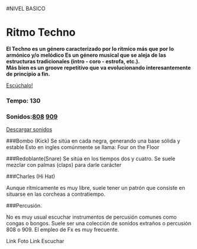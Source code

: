 #NIVEL BASICO


# Ritmo Techno 

**El Techno es un género caracterizado por lo rítmico más que por lo armónico y/o melódico
Es un género musical que se aleja de las estructuras tradicionales (intro - coro - estrofa, etc.).  
Más bien es un groove repetitivo que va evolucionando interesantemente de principio a fin.**

[Escúchalo!](https://www.youtube.com/user/Quakeschranzer666)


### Tempo: 130    
### Sonidos:[808](http://es.wikipedia.org/wiki/Roland_TR-808) [909](http://es.wikipedia.org/wiki/Roland_TR-909)
[Descargar sonidos](http://samples.kb6.de/downloads_snare_drum.php)


###Bombo (Kick)
Se sitúa en cada negra, generando una base sólida y estable
Esto en ingles comúnmente se llama: Four on the Floor  


###Redoblante(Snare)
Se sitúa en los tiempos dos y cuatro. 
Se suele mezclar con palmas (claps) para darle carácter 


###Charles (Hi Hat)

Aunque rítmicamente es muy libre, suele tener un patrón que consiste en situarse en las corcheas a contratiempo.


###Percusión.

No es muy usual escuchar instrumentos de percusión comunes como congas o bongos. 
Suele ser una colección de sonidos extraños o percusión 808 o 909. El empleo de Fx es muy frecuente.  


Link Foto
Link Escuchar

